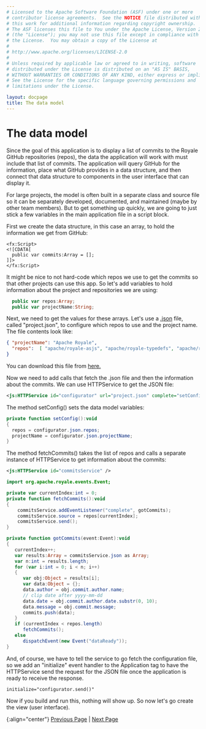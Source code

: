 ```yaml
---
# Licensed to the Apache Software Foundation (ASF) under one or more
# contributor license agreements.  See the NOTICE file distributed with
# this work for additional information regarding copyright ownership.
# The ASF licenses this file to You under the Apache License, Version 2.0
# (the "License"); you may not use this file except in compliance with
# the License.  You may obtain a copy of the License at
# 
# http://www.apache.org/licenses/LICENSE-2.0
# 
# Unless required by applicable law or agreed to in writing, software
# distributed under the License is distributed on an "AS IS" BASIS,
# WITHOUT WARRANTIES OR CONDITIONS OF ANY KIND, either express or implied.
# See the License for the specific language governing permissions and
# limitations under the License.

layout: docpage
title: The data model
---
```


# The data model

Since the goal of this application is to display a list of commits to the Royale GitHub repositories (repos), the data the application will work with must include that list of commits. The application will query GitHub for the information, place what GitHub provides in a data structure, and then connect that data structure to components in the user interface that can display it.

For large projects, the model is often built in a separate class and source file so it can be separately developed, documented, and maintained (maybe by other team members). But to get something up quickly, we are going to just stick a few variables in the main application file in a script block.

First we create the data structure, in this case an array, to hold the information we get from GitHub:

```
<fx:Script>
<![CDATA[
  public var commits:Array = [];
]]>
</fx:Script>
```

It might be nice to not hard-code which repos we use to get the commits so that other projects can use this app. So let's add variables to hold information about the project and repositories we are using:

```ActionScript
  public var repos:Array;
  public var projectName:String;
```

Next, we need to get the values for these arrays. Let's use a <a href="https://www.json.org/" target="_blank">.json</a> file, called "project.json", to configure which repos to use and the project name. The file contents look like:

```JSON
{ "projectName": "Apache Royale",
  "repos":  [ "apache/royale-asjs", "apache/royale-typedefs", "apache/royale-compiler" ]
}
```
You can download this file from [here.](https://github.com/apache/royale-asjs/blob/develop/examples/express/GitHubCommitLogViewer/src/main/resources/project.json)

Now we need to add calls that fetch the .json file and then the information about the commits.  We can use HTTPService to get the JSON file:

```XML
<js:HTTPService id="configurator" url="project.json" complete="setConfig();fetchCommits()" />
```
The method setConfig() sets the data model variables:

```ActionScript
private function setConfig():void
{
  repos = configurator.json.repos;
  projectName = configurator.json.projectName;
}
```

The method fetchCommits() takes the list of repos and calls a separate instance of HTTPService to get information about the commits:

```XML
<js:HTTPService id="commitsService" />
```
```ActionScript
import org.apache.royale.events.Event;

private var currentIndex:int = 0;
private function fetchCommits():void
{
    commitsService.addEventListener("complete", gotCommits);
    commitsService.source = repos[currentIndex];
    commitsService.send();
}

private function gotCommits(event:Event):void
{
   currentIndex++;
   var results:Array = commitsService.json as Array;
   var n:int = results.length;
   for (var i:int = 0; i < n; i++)
   {
      var obj:Object = results[i];
      var data:Object = {};
      data.author = obj.commit.author.name;
      // clip date after yyyy-mm-dd
      data.date = obj.commit.author.date.substr(0, 10);
      data.message = obj.commit.message;
      commits.push(data);
   }
   if (currentIndex < repos.length)
      fetchCommits();
   else
      dispatchEvent(new Event("dataReady"));
}

```

And, of course, we have to tell the service to go fetch the configuration file, so we add an "initialize" event handler to the Application tag to have the HTTPService send the request for the JSON file once the application is ready to receive the response.

```
initialize="configurator.send()"
```

Now if you build and run this, nothing will show up. So now let's go create the view (user interface).

{:align="center"}
[Previous Page](create-an-application/application-tutorial/main.html) \| [Next Page](create-an-application/application-tutorial/view.html)

